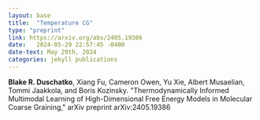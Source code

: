 ```yaml
---
layout: base
title:  "Temperature CG"
type: "preprint"
link: https://arxiv.org/abs/2405.19386
date:   2024-05-29 22:57:45 -0400
date-text: May 29th, 2024
categories: jekyll publications
---
```


__Blake R. Duschatko__, Xiang Fu, Cameron Owen, Yu Xie, Albert Musaelian, Tommi Jaakkola, and Boris Kozinsky. "Thermodynamically Informed Multimodal Learning of High-Dimensional Free Energy Models in Molecular Coarse Graining," arXiv preprint arXiv:2405.19386
